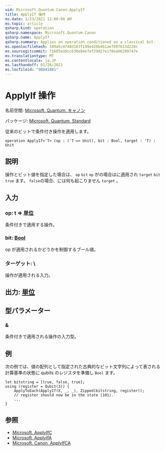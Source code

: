 ```yaml
---
uid: Microsoft.Quantum.Canon.ApplyIf
title: ApplyIf 操作
ms.date: 1/23/2021 12:00:00 AM
ms.topic: article
qsharp.kind: operation
qsharp.namespace: Microsoft.Quantum.Canon
qsharp.name: ApplyIf
qsharp.summary: Applies an operation conditioned on a classical bit.
ms.openlocfilehash: 109a5c4748d183f199e420b4b1aef687613d220c
ms.sourcegitcommit: 71605ea9cc630e84e7ef29027e1f0ea06299747e
ms.translationtype: MT
ms.contentlocale: ja-JP
ms.lasthandoff: 01/26/2021
ms.locfileid: "98841881"
---
```

# <a name="applyif-operation"></a>ApplyIf 操作

名前空間: [Microsoft. Quantum. キャノン](xref:Microsoft.Quantum.Canon)

パッケージ: [Microsoft. Quantum. Standard](https://nuget.org/packages/Microsoft.Quantum.Standard)


従来のビットで条件付き操作を適用します。

```qsharp
operation ApplyIf<'T> (op : ('T => Unit), bit : Bool, target : 'T) : Unit
```


## <a name="description"></a>説明

操作とビット値を指定した場合は、 `op` `bit` `op` がの場合はに適用され `target` `bit` `true` ます。 `false`の場合、には何も起こりません `target` 。

## <a name="input"></a>入力

### <a name="op--t--unit"></a>op: t => [単位](xref:microsoft.quantum.lang-ref.unit) 

条件付きで適用する操作。


### <a name="bit--bool"></a>bit: [Bool](xref:microsoft.quantum.lang-ref.bool)

op が適用されるかどうかを制御するブール値。


### <a name="target--t"></a>ターゲット: \

操作が適用される入力。



## <a name="output--unit"></a>出力: [単位](xref:microsoft.quantum.lang-ref.unit)



## <a name="type-parameters"></a>型パラメーター

### <a name="t"></a>&

条件付きで適用される操作の入力型。

## <a name="example"></a>例

次の例では、値の配列として指定された古典的なビット文字列によって表される計算基準の状態に qubits のレジスタを準備し `Bool` ます。

```qsharp
let bitstring = [true, false, true];
using (register = Qubit(3)) {
    ApplyToEach(ApplyIf(X, _, _), Zipped(bitstring, register));
    // register should now be in the state |101⟩.
    ...
}
```

## <a name="see-also"></a>参照

- [Microsoft. ApplyIfC](xref:Microsoft.Quantum.Canon.ApplyIfC)
- [Microsoft. ApplyIfA](xref:Microsoft.Quantum.Canon.ApplyIfA)
- [Microsoft. Canon. ApplyIfCA](xref:Microsoft.Quantum.Canon.ApplyIfCA)